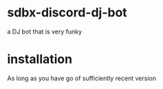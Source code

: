 # sdbx-discord-dj-bot
a DJ bot that is very funky

# installation 
As long as you have go of sufficiently recent version 
```

```